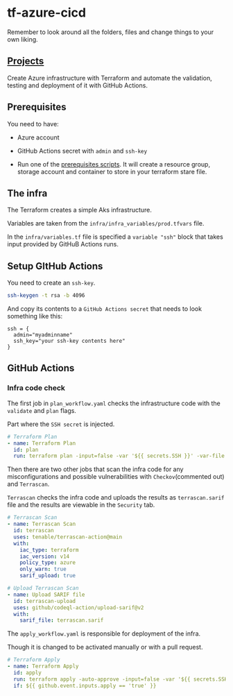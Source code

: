 # tf-azure-cicd

Remember to look around all the folders, files and change things to your own liking.

## [Projects](https://github.com/RustyTake-Off/projects)

Create Azure infrastructure with Terraform and automate the validation, testing and deployment of it with GitHub Actions.

## Prerequisites

You need to have:

* Azure account

* GitHub Actions secret with `admin` and `ssh-key`

* Run one of the [prerequisites scripts](https://github.com/RustyTake-Off/tf-azure-cicd/tree/main/prerequisites). It will create a resource group, storage account and container to store in your terraform stare file.

## The infra

The Terraform creates a simple Aks infrastructure.

Variables are taken from the `infra/infra_variables/prod.tfvars` file.

In the `infra/variables.tf` file is specified a `variable "ssh"` block that takes input provided by GitHuB Actions runs.

## Setup GItHub Actions

You need to create an `ssh-key`.

```bash
ssh-keygen -t rsa -b 4096
```

And copy its contents to a `GitHub Actions secret` that needs to look something like this:

```secrets
ssh = {
  admin="myadminname"
  ssh_key="your ssh-key contents here"
}
```

## GitHub Actions

### Infra code check

The first job in `plan_workflow.yaml` checks the infrastructure code with the `validate` and `plan` flags.

Part where the `SSH secret` is injected.

```yaml
# Terraform Plan
- name: Terraform Plan
  id: plan
  run: terraform plan -input=false -var '${{ secrets.SSH }}' -var-file 'infra_variables/prod.tfvars'
```

Then there are two other jobs that scan the infra code for any misconfigurations and possible vulnerabilities with `Checkov`(commented out) and `Terrascan`.

`Terrascan` checks the infra code and uploads the results as `terrascan.sarif` file and the results are viewable in the `Security` tab.

```yaml
# Terrascan Scan
- name: Terrascan Scan
  id: terrascan
  uses: tenable/terrascan-action@main
  with:
    iac_type: terraform
    iac_version: v14
    policy_type: azure
    only_warn: true
    sarif_upload: true

# Upload Terrascan Scan
- name: Upload SARIF file
  id: terrascan-upload
  uses: github/codeql-action/upload-sarif@v2
  with:
    sarif_file: terrascan.sarif
```

The `apply_workflow.yaml` is responsible for deployment of the infra.

Though it is changed to be activated manually or with a pull request.

```yaml
# Terraform Apply
- name: Terraform Apply
  id: apply
  run: terraform apply -auto-approve -input=false -var '${{ secrets.SSH }}' -var-file 'infra_variables/prod.tfvars'
  if: ${{ github.event.inputs.apply == 'true' }}
```
